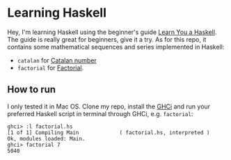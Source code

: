 # Learning Haskell

Hey, I'm learning Haskell using the beginner's guide [Learn You a Haskell][1].
The guide is really great for beginners, give it a try. As for this repo, it
contains some mathematical sequences and series implemented in Haskell:

* `catalan` for [Catalan number][catalan]
* `factorial` for [Factorial][factorial].

## How to run

I only tested it in Mac OS. Clone my repo, install the [GHCi][ghci] and run your
preferred Haskell script in terminal through GHCi, e.g. `factorial`:

    ghci> :l factorial.hs 
    [1 of 1] Compiling Main             ( factorial.hs, interpreted )
    Ok, modules loaded: Main.
    ghci> factorial 7
    5040

[ghci]: https://www.haskell.org/downloads
[1]: http://learnyouahaskell.com
[factorial]: https://en.wikipedia.org/wiki/Factorial
[catalan]: https://en.wikipedia.org/wiki/Catalan_number
